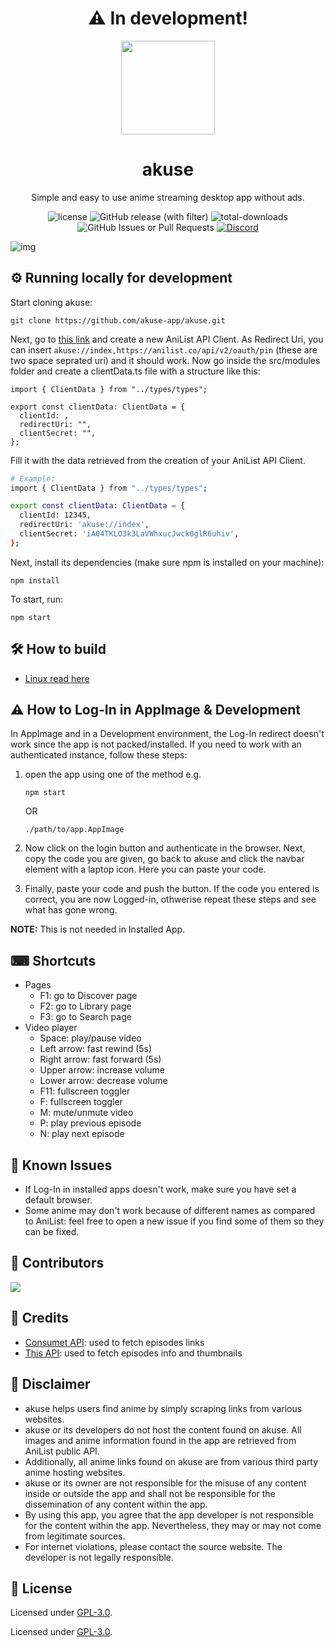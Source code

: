 <h1 align="center">⚠ In development! </h1>
<p align="center">
    <img width="150px" src="https://github.com/akuse-app/akuse/blob/react-port/assets/icon.png"/>
    <h1 align="center">akuse</h1>
</p>

<p align="center">Simple and easy to use anime streaming desktop app without ads.</p>

<p align="center">
    <img alt="license" src="https://img.shields.io/github/license/aleganza/akuse"> 
    <img alt="GitHub release (with filter)" src="https://img.shields.io/github/v/release/akuse-app/akuse">
    <img alt="total-downloads" src="https://img.shields.io/github/downloads/aleganza/akuse/total">
    <img alt="GitHub Issues or Pull Requests" src="https://img.shields.io/github/issues/aleganza/akuse?color=red">
    <a href="https://discord.gg/f3wdnqSNX5">
        <img alt="Discord" src="https://img.shields.io/discord/1163970236224118796?label=discord&color=%235567E3">
    </a>
</p>

<img title="img" alt="img" src="https://i.imgur.com/jk5Q8rc.png">

## ⚙️ Running locally for development

Start cloning akuse:

```
git clone https://github.com/akuse-app/akuse.git
```

Next, go to [this link](https://anilist.co/settings/developer) and create a new AniList API Client.
As Redirect Uri, you can insert `akuse://index,https://anilist.co/api/v2/oauth/pin` (these are two space seprated uri) and it should work.
Now go inside the src/modules folder and create a clientData.ts file with a structure like this:

```
import { ClientData } from "../types/types";

export const clientData: ClientData = {
  clientId: ,
  redirectUri: "",
  clientSecret: "",
};
```

Fill it with the data retrieved from the creation of your AniList API Client.

```bash
# Example:
import { ClientData } from "../types/types";

export const clientData: ClientData = {
  clientId: 12345,
  redirectUri: 'akuse://index',
  clientSecret: 'iA04TKLO3k3LaVWhxucJwck0glR6uhiv',
};
```

Next, install its dependencies (make sure npm is installed on your machine):

```
npm install
```

To start, run:

```
npm start
```

## 🛠️ How to build

- [Linux read here](./LINUX_BUILD.md)

## ⚠ How to Log-In in AppImage & Development

In AppImage and in a Development environment, the Log-In redirect doesn't work since the app is not packed/installed. If you need to work with an authenticated instance, follow these steps:
1. open the app using one of the method e.g.

    ```
    npm start
    ```
      OR
    ```
    ./path/to/app.AppImage
    ```
    
2. Now click on the login button and authenticate in the browser. Next, copy the code you are given, go back to akuse and click the navbar element with a laptop icon. Here you can paste your code.

3. Finally, paste your code and push the button. If the code you entered is correct, you are now Logged-in, othwerise repeat these steps and see what has gone wrong.

**NOTE:** This is not needed in Installed App.

## ⌨ Shortcuts

- Pages
  - F1: go to Discover page
  - F2: go to Library page
  - F3: go to Search page
- Video player
  - Space: play/pause video
  - Left arrow: fast rewind (5s)
  - Right arrow: fast forward (5s)
  - Upper arrow: increase volume
  - Lower arrow: decrease volume
  - F11: fullscreen toggler
  - F: fullscreen toggler
  - M: mute/unmute video
  - P: play previous episode
  - N: play next episode

## 🐛 Known Issues

- If Log-In in installed apps doesn't work, make sure you have set a default browser.
- Some anime may don't work because of different names as compared to AniList: feel free to open a new issue if you find some of them so they can be fixed.

## 🌟 Contributors

[![](https://contrib.rocks/image?repo=akuse-app/akuse)](https://github.com/akuse-app/akuse/graphs/contributors)

## 🙌 Credits

- [Consumet API](https://github.com/consumet/consumet.ts): used to fetch episodes links
- [This API](https://api.ani.zip/mappings?anilist_id=21): used to fetch episodes info and thumbnails

## 📢 Disclaimer

- akuse helps users find anime by simply scraping links from various websites.
- akuse or its developers do not host the content found on akuse. All images and anime information found in the app are retrieved from AniList public API.
- Additionally, all anime links found on akuse are from various third party anime hosting websites.
- akuse or its owner are not responsible for the misuse of any content inside or outside the app and shall not be responsible for the dissemination of any content within the app.
- By using this app, you agree that the app developer is not responsible for the content within the app. Nevertheless, they may or may not come from legitimate sources.
- For internet violations, please contact the source website. The developer is not legally responsible.

## 📜 License

Licensed under [GPL-3.0](https://www.gnu.org/licenses/gpl-3.0.html#license-text).

Licensed under [GPL-3.0](https://www.gnu.org/licenses/gpl-3.0.html#license-text).
